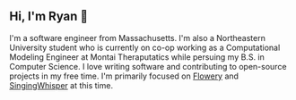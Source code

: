 ## Hi, I'm Ryan 👋

I'm a software engineer from Massachusetts. I'm also a Northeastern University student who is currently on co-op working as a Computational Modeling Engineer at Montai Theraputatics while persuing my B.S. in Computer Science. I love writing software and contributing to open-source projects in my free time. I'm primarily focused on [Flowery](https://flowery.pw) and [SingingWhisper](https://github.com/Ryan5453/singingwhisper) at this time.
